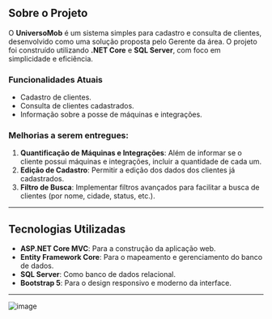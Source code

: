 ## Sobre o Projeto
O **UniversoMob** é um sistema simples para cadastro e consulta de clientes, desenvolvido como uma solução proposta pelo Gerente da área. O projeto foi construído utilizando **.NET Core** e **SQL Server**, com foco em simplicidade e eficiência.

### Funcionalidades Atuais
- Cadastro de clientes.
- Consulta de clientes cadastrados.
- Informação sobre a posse de máquinas e integrações.

### Melhorias a serem entregues:
1. **Quantificação de Máquinas e Integrações**: Além de informar se o cliente possui máquinas e integrações, incluir a quantidade de cada um.
2. **Edição de Cadastro**: Permitir a edição dos dados dos clientes já cadastrados.
3. **Filtro de Busca**: Implementar filtros avançados para facilitar a busca de clientes (por nome, cidade, status, etc.).

---

## Tecnologias Utilizadas
- **ASP.NET Core MVC**: Para a construção da aplicação web.
- **Entity Framework Core**: Para o mapeamento e gerenciamento do banco de dados.
- **SQL Server**: Como banco de dados relacional.
- **Bootstrap 5**: Para o design responsivo e moderno da interface.

---

 ![image](https://github.com/user-attachments/assets/31145b83-0fbe-483d-a251-01e661ba59dc)
